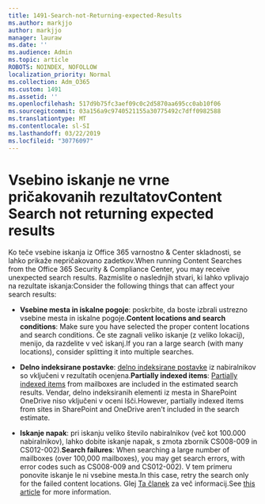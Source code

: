 ```yaml
---
title: 1491-Search-not-Returning-expected-Results
ms.author: markjjo
author: markjjo
manager: lauraw
ms.date: ''
ms.audience: Admin
ms.topic: article
ROBOTS: NOINDEX, NOFOLLOW
localization_priority: Normal
ms.collection: Adm_O365
ms.custom: 1491
ms.assetid: ''
ms.openlocfilehash: 517d9b75fc3aef09c0c2d5870aa695cc0ab10f06
ms.sourcegitcommit: 03a156a9c9740521155a30775492c7dff0982588
ms.translationtype: MT
ms.contentlocale: sl-SI
ms.lasthandoff: 03/22/2019
ms.locfileid: "30776097"
---
```

# <a name="content-search-not-returning-expected-results"></a><span data-ttu-id="22854-102">Vsebino iskanje ne vrne pričakovanih rezultatov</span><span class="sxs-lookup"><span data-stu-id="22854-102">Content Search not returning expected results</span></span>

<span data-ttu-id="22854-103">Ko teče vsebine iskanja iz Office 365 varnostno & Center skladnosti, se lahko prikaže nepričakovano zadetkov.</span><span class="sxs-lookup"><span data-stu-id="22854-103">When running Content Searches from the Office 365 Security & Compliance Center, you may receive unexpected search results.</span></span> <span data-ttu-id="22854-104">Razmislite o naslednjih stvari, ki lahko vplivajo na rezultate iskanja:</span><span class="sxs-lookup"><span data-stu-id="22854-104">Consider the following things that can affect your search results:</span></span>

- <span data-ttu-id="22854-105">**Vsebine mesta in iskalne pogoje**: poskrbite, da boste izbrali ustrezno vsebine mesta in iskalne pogoje.</span><span class="sxs-lookup"><span data-stu-id="22854-105">**Content locations and search conditions**: Make sure you have selected the proper content locations and search conditions.</span></span> <span data-ttu-id="22854-106">Če ste zagnali veliko iskanje (z veliko lokacij), menijo, da razdelite v več iskanj.</span><span class="sxs-lookup"><span data-stu-id="22854-106">If you ran a large search (with many locations), consider splitting it into multiple searches.</span></span>

- <span data-ttu-id="22854-107">**Delno indeksirane postavke**: [delno indeksirane postavke](https://docs.microsoft.com/office365/securitycompliance/partially-indexed-items-in-content-search) iz nabiralnikov so vključeni v rezultatih ocenjena.</span><span class="sxs-lookup"><span data-stu-id="22854-107">**Partially indexed items**:  [Partially indexed items](https://docs.microsoft.com/office365/securitycompliance/partially-indexed-items-in-content-search) from mailboxes are included in the estimated search results.</span></span> <span data-ttu-id="22854-108">Vendar, delno indeksiranih elementi iz mesta in SharePoint OneDrive niso vključeni v oceni Išči.</span><span class="sxs-lookup"><span data-stu-id="22854-108">However, partially indexed items from sites in SharePoint and OneDrive aren't included in the search estimate.</span></span>

- <span data-ttu-id="22854-109">**Iskanje napak**: pri iskanju veliko število nabiralnikov (več kot 100.000 nabiralnikov), lahko dobite iskanje napak, s zmota zbornik CS008-009 in CS012-002).</span><span class="sxs-lookup"><span data-stu-id="22854-109">**Search failures**: When searching a large number of mailboxes (over 100,000 mailboxes), you may get search errors, with error codes such as CS008-009 and CS012-002).</span></span> <span data-ttu-id="22854-110">V tem primeru ponovite iskanje le ni vsebine mesta.</span><span class="sxs-lookup"><span data-stu-id="22854-110">In this case, retry the search only for the failed content locations.</span></span> <span data-ttu-id="22854-111">Glej [Ta članek](https://docs.microsoft.com/office365/securitycompliance/retry-failed-content-search) za več informacij.</span><span class="sxs-lookup"><span data-stu-id="22854-111">See  [this article](https://docs.microsoft.com/office365/securitycompliance/retry-failed-content-search) for more information.</span></span>
